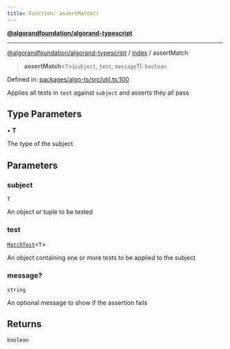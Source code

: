 ```yaml
---
title: Function: assertMatch()
---
```


[**@algorandfoundation/algorand-typescript**](../../README)

***

[@algorandfoundation/algorand-typescript](../../README) / [index](../README) / assertMatch



> **assertMatch**\<`T`\>(`subject`, `test`, `message`?): `boolean`

Defined in: [packages/algo-ts/src/util.ts:100](https://github.com/algorandfoundation/puya-ts/blob/main/packages/algo-ts/src/util.ts#L100)

Applies all tests in `test` against `subject` and asserts they all pass

## Type Parameters

• **T**

The type of the subject

## Parameters

### subject

`T`

An object or tuple to be tested

### test

[`MatchTest`](../-internal-/type-aliases/MatchTest)\<`T`\>

An object containing one or more tests to be applied to the subject

### message?

`string`

An optional message to show if the assertion fails

## Returns

`boolean`